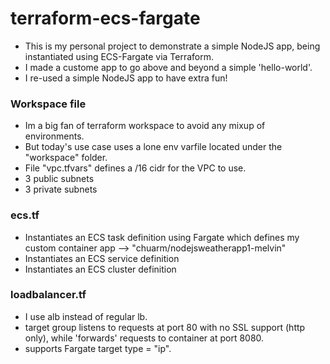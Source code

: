 # terraform-ecs-fargate
- This is my personal project to demonstrate a simple NodeJS app, being instantiated using ECS-Fargate via Terraform.
- I made a custome app to go above and beyond a simple 'hello-world'.
- I re-used a simple NodeJS app to have extra fun!



### Workspace file
- Im a big fan of terraform workspace to avoid any mixup of environments.  
- But today's use case uses a lone env varfile located under the "workspace" folder.  
- File "vpc.tfvars" defines a /16 cidr for the VPC to use.
- 3 public subnets
- 3 private subnets


### ecs.tf
- Instantiates an ECS task definition using Fargate which defines my custom container app -->  "chuarm/nodejsweatherapp1-melvin"
- Instantiates an ECS service definition
- Instantiates an ECS cluster definition


### loadbalancer.tf
- I use alb instead of regular lb.
- target group listens to requests at port 80 with no SSL support (http only), while 'forwards' requests to container at port 8080.
- supports Fargate target type = "ip".


